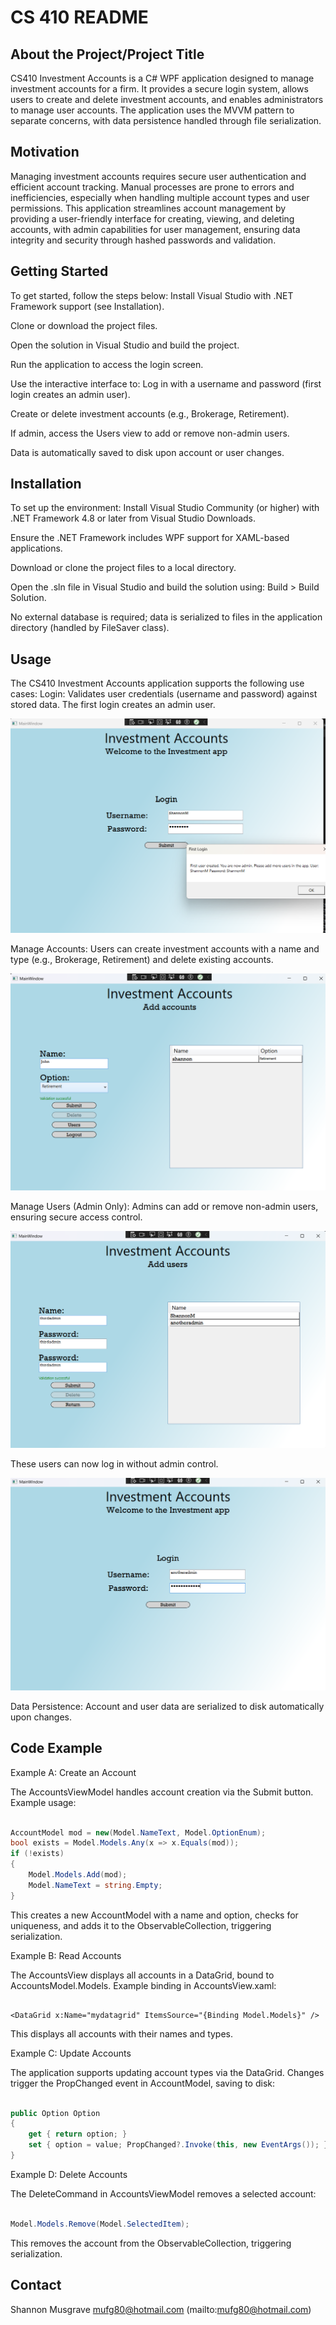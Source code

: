 # CS 410 README

## About the Project/Project Title

CS410 Investment Accounts is a C# WPF application designed to manage investment accounts for a firm. It provides a secure login system, allows users to create and delete investment accounts, and enables administrators to manage user accounts. The application uses the MVVM pattern to separate concerns, with data persistence handled through file serialization.

## Motivation

Managing investment accounts requires secure user authentication and efficient account tracking. Manual processes are prone to errors and inefficiencies, especially when handling multiple account types and user permissions. This application streamlines account management by providing a user-friendly interface for creating, viewing, and deleting accounts, with admin capabilities for user management, ensuring data integrity and security through hashed passwords and validation.

## Getting Started

To get started, follow the steps below:
Install Visual Studio with .NET Framework support (see Installation).

Clone or download the project files.

Open the solution in Visual Studio and build the project.

Run the application to access the login screen.

Use the interactive interface to:
Log in with a username and password (first login creates an admin user).

Create or delete investment accounts (e.g., Brokerage, Retirement).

If admin, access the Users view to add or remove non-admin users.

Data is automatically saved to disk upon account or user changes.

## Installation

To set up the environment:
Install Visual Studio Community (or higher) with .NET Framework 4.8 or later from Visual Studio Downloads.

Ensure the .NET Framework includes WPF support for XAML-based applications.

Download or clone the project files to a local directory.

Open the .sln file in Visual Studio and build the solution using:
Build > Build Solution.

No external database is required; data is serialized to files in the application directory (handled by FileSaver class).

## Usage

The CS410 Investment Accounts application supports the following use cases:
Login: Validates user credentials (username and password) against stored data. The first login creates an admin user.

![alt text](images/admincreated.png)

Manage Accounts: Users can create investment accounts with a name and type (e.g., Brokerage, Retirement) and delete existing accounts.

![alt text](images/addaccount.png)

Manage Users (Admin Only): Admins can add or remove non-admin users, ensuring secure access control.

![alt text](images/addnonadminuser.png)

These users can now log in without admin control.

![alt text](images/loginasuser.png)

Data Persistence: Account and user data are serialized to disk automatically upon changes.

## Code Example

Example A: Create an Account

The AccountsViewModel handles account creation via the Submit button. Example usage:
```csharp

AccountModel mod = new(Model.NameText, Model.OptionEnum);
bool exists = Model.Models.Any(x => x.Equals(mod));
if (!exists)
{
    Model.Models.Add(mod);
    Model.NameText = string.Empty;
}
```

This creates a new AccountModel with a name and option, checks for uniqueness, and adds it to the ObservableCollection, triggering serialization.

Example B: Read Accounts

The AccountsView displays all accounts in a DataGrid, bound to AccountsModel.Models. Example binding in AccountsView.xaml:

```xaml

<DataGrid x:Name="mydatagrid" ItemsSource="{Binding Model.Models}" />
```
This displays all accounts with their names and types.

Example C: Update Accounts

The application supports updating account types via the DataGrid. Changes trigger the PropChanged event in AccountModel, saving to disk:

```csharp

public Option Option
{
    get { return option; }
    set { option = value; PropChanged?.Invoke(this, new EventArgs()); }
}
```
Example D: Delete Accounts

The DeleteCommand in AccountsViewModel removes a selected account:

```csharp

Model.Models.Remove(Model.SelectedItem);
```
This removes the account from the ObservableCollection, triggering serialization.



## Contact

Shannon Musgrave
mufg80@hotmail.com (mailto:mufg80@hotmail.com)

